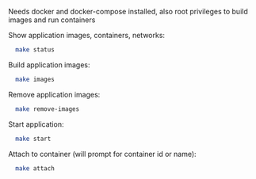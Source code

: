 Needs docker and docker-compose installed, also root privileges to build images and run containers


Show application images, containers, networks:
```bash
  make status
```

Build application images:
```bash
  make images
```

Remove application images:
```bash
  make remove-images
```


Start application:
```bash
  make start
```

Attach to container (will prompt for container id or name):
```bash
  make attach
```